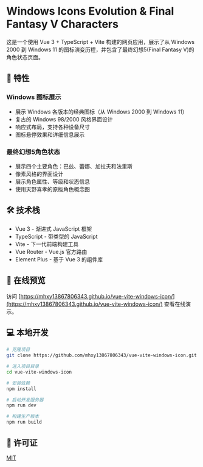 # Windows Icons Evolution & Final Fantasy V Characters

这是一个使用 Vue 3 + TypeScript + Vite 构建的网页应用，展示了从 Windows 2000 到 Windows 11 的图标演变历程，并包含了最终幻想5(Final Fantasy V)的角色状态页面。

## 🌟 特性

### Windows 图标展示
- 展示 Windows 各版本的经典图标（从 Windows 2000 到 Windows 11）
- 复古的 Windows 98/2000 风格界面设计
- 响应式布局，支持各种设备尺寸
- 图标悬停效果和详细信息展示

### 最终幻想5角色状态
- 展示四个主要角色：巴兹、蕾娜、加拉夫和法里斯
- 像素风格的界面设计
- 展示角色属性、等级和状态信息
- 使用天野喜孝的原版角色概念图

## 🛠 技术栈

- Vue 3 - 渐进式 JavaScript 框架
- TypeScript - 带类型的 JavaScript
- Vite - 下一代前端构建工具
- Vue Router - Vue.js 官方路由
- Element Plus - 基于 Vue 3 的组件库

## 🚀 在线预览

访问 [https://mhxy13867806343.github.io/vue-vite-windows-icon/](https://mhxy13867806343.github.io/vue-vite-windows-icon/) 查看在线演示。

## 💻 本地开发

```bash
# 克隆项目
git clone https://github.com/mhxy13867806343/vue-vite-windows-icon.git

# 进入项目目录
cd vue-vite-windows-icon

# 安装依赖
npm install

# 启动开发服务器
npm run dev

# 构建生产版本
npm run build
```

## 📝 许可证

[MIT](LICENSE)

